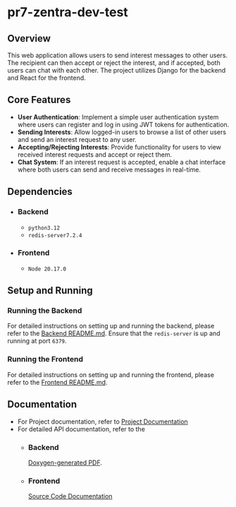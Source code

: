 # pr7-zentra-dev-test

## Overview

This web application allows users to send interest messages to other users. The recipient can then accept or reject the interest, and if accepted, both users can chat with each other. The project utilizes Django for the backend and React for the frontend.

## Core Features
- **User Authentication**: Implement a simple user authentication system where users can register and log in using JWT tokens for authentication.
- **Sending Interests**: Allow logged-in users to browse a list of other users and send an interest request to any user.
- **Accepting/Rejecting Interests**: Provide functionality for users to view received interest requests and accept or reject them.
- **Chat System**: If an interest request is accepted, enable a chat interface where both users can send and receive messages in real-time.

## Dependencies
- ### Backend
  - `python3.12`
  - `redis-server7.2.4`
  
- ### Frontend
  - `Node 20.17.0`

## Setup and Running
### Running the Backend
For detailed instructions on setting up and running the backend, please refer to the [Backend README.md](./backend/README.md). Ensure that the `redis-server` is up and running at port `6379`.

### Running the Frontend
For detailed instructions on setting up and running the frontend, please refer to the [Frontend README.md](./frontend/README.md).

## Documentation
- For Project documentation, refer to [Project Documentation](./docs/ZentraTech%20Developer%20Test%202024.pdf)
- For detailed API documentation, refer to the 
  - ### Backend
      [Doxygen-generated PDF](./backend/docs/pr7-zentratech-test-sourc-doc.pdf
).
  - ### Frontend
    [Source Code Documentation](https://pr7-zentratech-test-frontend-doc.codingdevil.in/)
